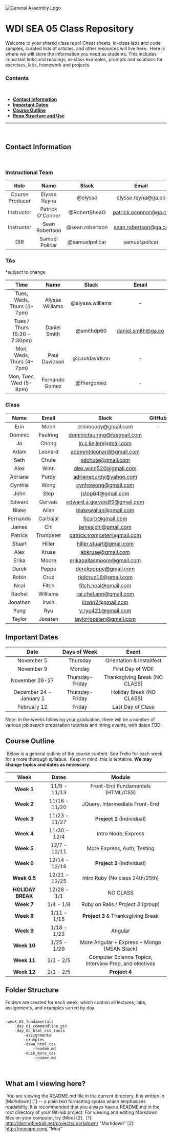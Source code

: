 ![General Assembly Logo](http://i.imgur.com/ke8USTq.png)
​
# WDI SEA 05 Class Repository
​Welcome to your shared class repo! Cheat sheets, in-class labs and code samples, curated lists of articles, and other resources will live here.
​
Here is where we will store the information you need as students. This includes important links and readings, in-class examples, prompts and solutions for exercises, labs, homework and projects.
​
### Contents
​
* [**Contact Information**](#contact-information)
* [**Important Dates**](#important-dates)
* [**Course Outline**](#course-outline)
* [**Repo Structure and Use**](#folder-structure)
​

---
​

## Contact Information
​
### Instructional Team

| Role               | Name               | Slack            | Email |
|:------------------:|:------------------:|:----------------:|:-------------------------:|
| Course Producer    | Elysse Reyna       | @elysse          | elysse.reyna@ga.co              |
| Instructor         | Patrick O'Connor   | @RobertSheaO     | patrick.oconnor@ga.co         |
| Instructor         | Sean Robertson     | @sean.robertson  | sean.robertson@ga.co          |
| DIR | Samuel Policar | @samuelpolicar | samuel.policar | 

### TAs

*subject to change

| Time                    | Name             | Slack          | Email                 | 
|:-----------------------:|:----------------:|:--------------:|:---------------------:|
| Tues, Weds, Thurs (4-7pm)   | Alyssa Williams | @alyssa.williams  | - |
| Tues / Thurs (5:30 - 7:30pm)  | Daniel Smith     | @smithdp60     | daniel.smith@ga.co          | 
| Mon, Weds, Thurs (4-7pm)  | Paul Davidson  | @pauldavidson | - | 
| Mon, Tues, Wed (5-8pm)  | Fernando Gomez | @fhergomez | -  | 


### Class

| Name                 | Email                           | Slack              | GitHub |
|:--------------------:|:-------------------------------:|:------------------:|:------:|
|Erin |Moon |erinmoony@gmail.com| - |
|Dominic |Faulring |dominicfaulring@fastmail.com| |
|Jo |Chong |jo.c.keller@gmail.com| |
|Adam |Leonard |adammhleonard@gmail.com| |
|Seth |Chute |sdchute@gmail.com| |
|Alex |Winn |alex.winn520@gmail.com| |
|Adriane |Purdy |adrianepurdy@yahoo.com| |
|Cynthia |Wong |cynhowong@gmail.com| |
|John |Step |jstep84@gmail.com| |
|Edward |Gervais |edward.a.gervais89@gmail.com| |
|Blake |Allan |blakewallan@gmail.com| |
|Fernando |Carbajal |fjcarb@gmail.com| |
|James |Chi |jamesjchi@gmail.com| |
|Patrick |Trompeter |patrick.trompeter@gmail.com| |
|Stuart	|Hiller	|hiller.stuart@gmail.com| |
|Alex	|Kruse	|abkruse@gmail.com| |
|Erika	|Moore	|erikapallasmoore@gmail.com| |
|Derek	|Poppe	|derekpoppe@gmail.com| |
|Robin	|Cruz	|rkdcruz18@gmail.com| |
|Neal	|Fitch	|fitch.neal@gmail.com| |
|Rachel	|Williams |rai.chel.ann@gmail.com| |
|Jonathan|	Irwin |jirwin2@gmail.com| |
|Yung	|Ryu |y.ryu421@gmail.com| |
|Taylor| Joosten |taylorjoosten@gmail.com| |



## Important Dates

| Date             | Days of Week     | Event                             |
|:----------------:|:----------------:|:---------------------------------:|
| November 5     | Thursday             | Orientation & Installfest       |
| November 9     | Monday               | First Day of WDI!               |
| November 26-27   | Thursday-Friday      | Thanksgiving Break (NO CLASS) |
| December 24 - January 1      | Thursday-Friday | Holiday Break (NO CLASS)|
| February 12      | Friday               | Last Day of Class             |

Note: in the weeks following your graduation, there will be a number of various job search preparation tutorials and hiring events, with dates TBD.
​
## Course Outline
​
Below is a general outline of the course content. See Trello for each week for a more thorough syllabus.
​
Keep in mind, this is tentative. **We may change topics and dates as necessary.**

| Week        | Dates         | Module                                |
|:-----------:|:-------------:|:-------------------------------------:|
| **Week 1**  | 11/9 - 11/13  | Front-End Fundamentals (HTML/CSS)     |
| **Week 2**  | 11/16 - 11/20 | JQuery, Intermediate Front-End        |
| **Week 3**  | 11/23 - 11/27 | **Project 1** (individual)            |
| **Week 4**  | 11/30 - 12/4  | Intro Node, Express                   |
| **Week 5**  | 12/7 - 12/11  | More Express, Auth, Testing           |
| **Week 6**  | 12/14 - 12/18 | **Project 2** (individual)            |
| **Week 6.5**  | 12/21 - 12/25 | Intro Ruby (No class 24th/25th) |
| **HOLIDAY BREAK**  | 12/28 - 1/1   | NO CLASS  |
| **Week 7**  | 1/4 - 1/8   | Ruby on Rails / *Project 3* (group)   |
| **Week 8**  | 1/11 - 1/15     | **Project 3** & Thanksgiving Break    |
| **Week 9** | 1/18 - 1/22   | Angular |
| **Week 10** | 1/25 - 1/29   | More Angular + Express + Mongo (MEAN Stack) |
| **Week 11** |2/1 - 2/5   | Computer Science Topics, Interview Prep, and electives |
| **Week 12** | 2/1 - 2/5   | **Project 4** |



## Folder Structure

Folders are created for each week, which contain all lectures, labs, assignments, and examples sorted by day.

```

-week_01_fundamentals
	-day_01_commandline_git
	-day_02_html_css_tools
		-assignments
		-examples
		-dawn_html_css
			-readme.md
		-dusk_more_css
			-readme.md
```
​
## What am I viewing here?
​
You are viewing the README.md file in the current directory. It is written in
[Markdown] [1] -- a plain text formatting syntax which emphasizes readability.
It is recommended that you always have a README.md in the root directory of
your GitHub project. For viewing and editing Markdown files on your
computer, try [Mou] [2].
​
[1]: http://daringfireball.net/projects/markdown/    "Markdown"
[2]: http://mouapp.com/                              "Mou"
